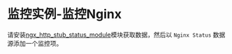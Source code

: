 # 监控实例-监控Nginx
请安装[ngx_http_stub_status_module](http://nginx.org/en/docs/http/ngx_http_stub_status_module.html)模块获取数据，然后以 `Nginx Status` 数据源添加一个监控项。

